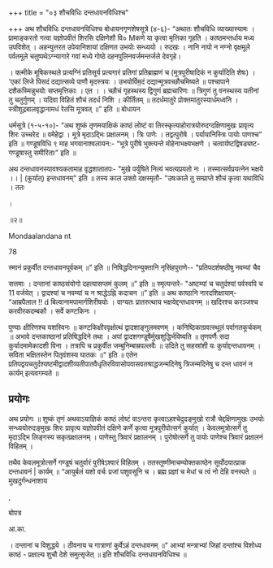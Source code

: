 +++
title = "०३ शौचविधिः दन्तधावनविधिश्च"

+++
अथ शौचविधिः दन्तधावनविधिश्च बोधायनगृणशेषसूत्रे (४-६)- “अथातः शौचविधि व्याख्यास्यामः । प्रामाङ्करतो गत्वा यज्ञोपवीतं शिरसि दक्षिणेशौ वि० Mकणे या कृत्वा मृत्तिका गृहति । काष्ठमन्तर्धाय मध्य उपविशेत् । अहन्युत्तरत उपेयानिशायां दक्षिणत उभयोः सन्ध्ययो । रुदखः । नानि नापो न नग्नो वृक्षमूले पर्वतमूले चतुष्पथेऽग्न्यागारे गवां मध्ये गोष्ठे दहनपुलिनवर्जमन्तर्जले देवगृहे।

। क्ल्मीके मूषिकस्थले प्रत्यग्निं प्रतिसूर्य प्रत्यगारं प्रतिगां प्रतिब्राह्मणं च (मूत्रपुरीषादिकं न कुर्यादिति शेषः) । 'एकां लिजे पिसदं दद्यात्सव्ये पाणौ मृदस्त्रयः । उभयोर्विम॒दं दद्यान्मूत्रवच्छौचमिष्यते ॥ पश्चापाने दशैकस्मिन्नुभयोः सप्तमृत्तिकाः । एत । । च्छौचं गृहस्थस्य द्विगुणं ब्रह्मचारिणः ॥ त्रिगुणं तु वनस्थस्य यतीनां तु चतुर्गुणम् । यदिवा विहितं शौचं तदर्ध निशि । कीर्तितम् ॥ तदर्धमातुरे प्रोक्तमातुरस्यार्धमध्वनि । स्त्रीशूद्रबालवृद्धानामधं रेतसि मूत्रवत् ॥” इति ॥ बोधायन

धर्मसूत्रे (१-५-१०)- “अथ शुष्कं तृणमयाक्षिकं काष्ठं लोष्टं वा तिरस्कृत्याहोरात्रयोरुदग्दक्षिणामुखः प्रावृत्य शिरः उच्चरेद ॥ वमेहेद्वा । मूत्रे मृदाऽद्भिः प्रक्षालनम् । त्रिः पाणेः । तद्वत्पुरोषे । पर्यायानिस्त्रिः पायोः पाणश्च” इति ॥ गण्डूषविधि ९ माह भगवानाश्वलायन:- “भूत्रे पुरीषे भुक्त्यन्ते मोहेनाभक्ष्यभक्षणे । चत्वार्यष्टद्विषड्यष्ट-गण्डूषास्तु समीरिताः” इति ॥

अथ दन्तधावनस्यावश्यकतामाह वृद्धशातातपः- "मुखे पर्युषिते नित्यं भवत्यप्रयतो नः । तस्मात्सर्वप्रयत्नेन भक्षये ।। | (कुर्यात्) इन्तधावनम्" इति ॥ तस्य काल उक्तो दक्षस्मृतौ- "उषःकाले तु सम्प्राप्ते शौचं कृत्वा यथाविधि । ततः

।

॥२॥

Mondaalandana nt

78

स्मानं प्रकुर्वीत दन्तधावनपूर्वकम् ॥” इति ॥ निषिद्धदिनान्युक्तानि नृसिंहपुराणे-- "प्रतिपदर्शषष्ठीषु नवम्यां चैव

सत्तमाः । दन्तानां काष्ठसंयोगो दहत्यासप्तमं कुलम् ॥” इति ॥ स्मृत्यन्तरे- "अष्टम्यां च चतुर्दश्यां पर्वस्वपि च 11 वर्जयेत् । द्वादश्यां च नवम्यां च न श्राद्धेऽह्नि कदाचन ॥” इति ॥ अथ काष्ठानि नारदशिक्षायाम्- “आम्रपैलाल !! d बिल्वानामपामार्गशिरीषयोः । वाग्यतः प्रातरुत्थाय भक्षयेद्दन्तधावनम् ॥ खदिरश्च करञ्जश्च करवीरकदम्बकौ । सर्वे कण्टकिनः ।

पुण्याः क्षीरिणश्च यशस्विनः ॥ कण्टकिक्षीरवृक्षोत्थं द्वादशाङ्गुलमवणम् । कनिष्ठिकाग्रवत्स्थूलं पर्वागतकूर्चकम् ॥ अभावे दन्तकाष्ठानां प्रतिषिद्धदिने तथा । अपां द्वादशगण्डूषैर्मुखशुद्धिर्भविष्यति ॥ तृणपर्णैः सदा कुर्यादमामेकादशी विना । तत्रापि च प्रकुर्वीत जम्बुनिम्बाम्रपल्लवैः ॥ उदिते तु सहस्रांशी यः कुर्याद्दन्तधावनम् । सविता भक्षितस्तेन पितृवंशस्य घातकः ॥" इति ॥ एतेन प्रतिपद्वयचतुर्दश्यष्टमीद्वादशीव्यतीपातवैधृतिरविवासोपवासवतश्राद्धजन्मदिनेषु त्रिजन्मदिनेषु च दन्त धावनं न कार्यम् इत्यवगम्यते ॥

## प्रयोगः
अथ प्रयोगः ॥ शुष्कं तृणं अथवाऽयाज्ञिकं काष्ठं लोष्टं वाऽन्तरा कृत्वाऽहश्चेदुदङ्मुखो रात्रौ चेद्दक्षिणामुखः उभयोः सन्ध्ययोरुदङ्मुखः शिरः प्रावृत्य यज्ञोपवीतं दक्षिणे कर्णे कृत्वा मूत्रपुरीपोत्सर्ग कुर्यात् । केवलमूत्रोत्सर्गे तु मृदाऽद्भि लिङ्गस्य सकृत्प्रक्षालनम् । पाणेस्तु त्रिवारं प्रक्षालनम् । पुरोषोत्सर्गे तु पायोः पाणेश्च त्रिवारं प्रक्षालनं विहितम् ।

तथैव केवलमूत्रोत्सर्गे गण्डूषं चतुर्वारं पुरीषेऽश्वारं विहितम् । ततस्तूष्णीमाचम्योक्तकाष्ठेन सूर्योदयात्प्राक दन्तधावनं | कार्यम् ॥ “आयुर्बलं यशो वर्चः प्रजां पशुवसूनि च । ब्रह्म प्रज्ञां च मेधां च त्वं नो देहि वनस्पते ॥ मुखदुर्गन्धनाशाय

,

बोपत्र

आ.का.

। दन्तानां च विशुद्धये । ठीवनाय च गात्राणां कुर्वेऽहं दन्तधावनम् ॥" आभ्यां मन्त्राभ्यां जिहां दन्तांश्च विशोध्य काष्ठं - प्रक्षाल्य शुचौ देशे समुत्सृजेत् ॥ इति शौचविधिः दन्तधावनविधिश्च ॥